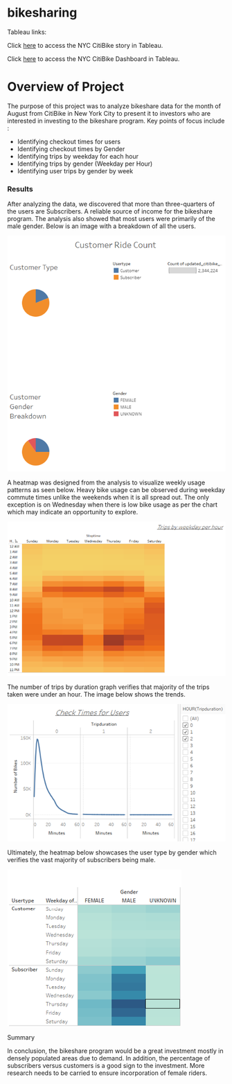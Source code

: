 # bikesharing

Tableau links:
 
Click [here](https://public.tableau.com/app/profile/peter.gitwekere/viz/NYCitiBikeAnalysis_16637366339800/NYCCitiBikeAnalysis) to access the NYC CitiBike story in Tableau.

Click [here](https://public.tableau.com/app/profile/peter.gitwekere/viz/NEWYORKCITIBIKEDASHBOARD/NYCCitibikeDashboard) to access the NYC CitiBike Dashboard in Tableau.

# Overview of Project

The purpose of this project was to analyze bikeshare data for the month of August from CitiBike in New York City to present it to investors who are interested in investing to the bikeshare program. Key points of focus include :

- Identifying checkout times for users
- Identifying checkout times by Gender
- Identifying trips by weekday for each hour
- Identifying trips by gender (Weekday per Hour)
- Identifying user trips by gender by week

### Results

After analyzing the data, we discovered that more than three-quarters of the users are Subscribers. A reliable source of income for the bikeshare program. The analysis also showed that most users were primarily of the male gender. Below is an image with a breakdown of all the users. 

![Customer Ride Count](customer_rideCount.png)

A heatmap was designed from the analysis to visualize weekly usage patterns as seen below. Heavy bike usage can be observed during weekday commute times unlike the weekends when it is all spread out. The only exception is on Wednesday when there is low bike usage as per the chart which may indicate an opportunity to explore.

![Weekly Usage Patterns](weekly_usagePatterns.png)

The number of trips by duration graph verifies that majority of the trips taken were under an hour. The image below shows the trends.

![Number of Trips by Duration](number_trips_byDuration.png)

Ultimately, the heatmap below showcases the user type by gender which verifies the vast majority of subscribers being male.

![User Trips by Gender by weekday](tripsbyGender_by_weekday.png) 

Summary

In conclusion, the bikeshare program would be a great investment mostly in densely populated areas due to demand. In addition, the percentage of subscribers versus customers is a good sign to the investment. More research needs to be carried to ensure incorporation of female riders.
  

